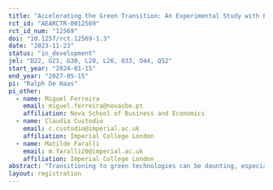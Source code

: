 ```yaml
---
title: "Accelerating the Green Transition: An Experimental Study with Portuguese Small Businesses"
rct_id: "AEARCTR-0012569"
rct_id_num: "12569"
doi: "10.1257/rct.12569-1.3"
date: "2023-11-23"
status: "in_development"
jel: "D22, G21, G30, L20, L26, O33, O44, Q52"
start_year: "2024-01-15"
end_year: "2027-05-15"
pi: "Ralph De Haas"
pi_other:
  - name: Miguel Ferreira
    email: miguel.ferreira@novasbe.pt
    affiliation: Nova School of Business and Economics
  - name: Claudia Custodio
    email: c.custodio@imperial.ac.uk
    affiliation: Imperial College London
  - name: Matilde Faralli
    email: m.faralli20@imperial.ac.uk
    affiliation: Imperial College London
abstract: "Transitioning to green technologies can be daunting, especially for small and medium-sized enterprises (SMEs). SMEs face several barriers to reducing their energy consumption and carbon emissions: limited access to information and support; a lack of knowledge and expertise; complex regulations; and financial constraints. This project proposes to assess and quantify these individual deterrents and enablers of SMEs' energy efficiency, not in isolation but as part of an integrated framework. To do so, we will conduct a randomized field experiment on a representative sample of Portuguese SMEs. We will investigate whether better information provision, hands-on training, consultancy, and improved access to credit can improve energy efficiency and reduce carbon emissions. We expect these interventions (individually or together) to increase firms’ interest in greener technologies and shift their investment behavior toward such technologies."
layout: registration
---
```


